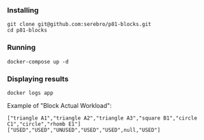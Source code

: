 ### Installing

```
git clone git@github.com:serebro/p81-blocks.git
cd p81-blocks
```

### Running
```
docker-compose up -d
```

### Displaying results
```
docker logs app
```

Example of "Block Actual Workload":
```
["triangle A1","triangle A2","triangle A3","square B1","circle C1","circle","rhomb E1"]
["USED","USED","UNUSED","USED","USED",null,"USED"]
```